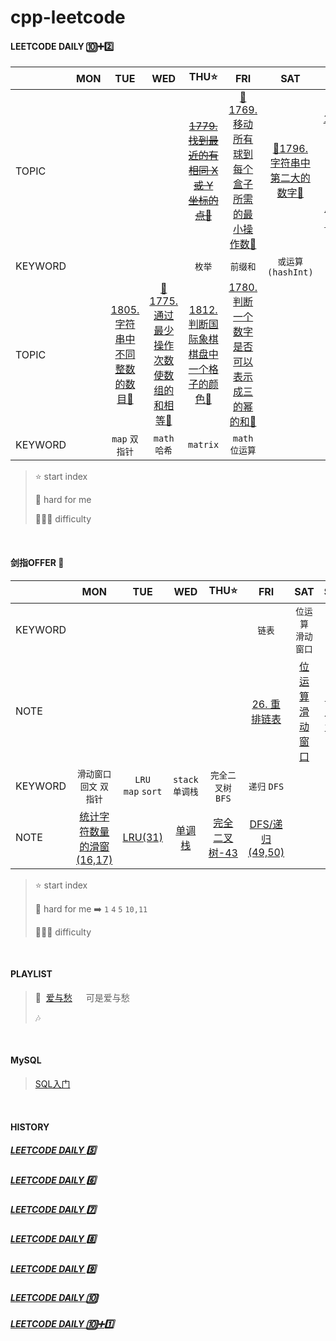 # cpp-leetcode

#### LEETCODE DAILY 🔟➕2️⃣
|       |MON|TUE|WED|THU⭐|FRI|SAT|SUN|
|  ---  |:-:|:-:|:-:|:-:|:-:|:-:|:-:|
|TOPIC  |   |   |   |~~[1779. 找到最近的有相同 X 或 Y 坐标的点💚](https://leetcode.cn/problems/find-nearest-point-that-has-the-same-x-or-y-coordinate/)~~|[📌1769. 移动所有球到每个盒子所需的最小操作数🧡](/workspace/1769.%E7%A7%BB%E5%8A%A8%E6%89%80%E6%9C%89%E7%90%83%E5%88%B0%E6%AF%8F%E4%B8%AA%E7%9B%92%E5%AD%90%E6%89%80%E9%9C%80%E7%9A%84%E6%9C%80%E5%B0%8F%E6%93%8D%E4%BD%9C%E6%95%B0.cpp)|[📌1796. 字符串中第二大的数字💚](https://github.com/MyLeetCodeRecord/cpp-leetcode/blob/master/markdown/%E4%B8%93%E9%A2%98%20-%20%E4%BD%8D%E8%BF%90%E7%AE%97.md#4-%E9%80%90%E4%BD%8D%E6%88%96%E8%BF%90%E7%AE%97%E8%AE%B0%E5%BD%95%E6%98%AF%E5%90%A6%E5%87%BA%E7%8E%B0%E8%BF%87-int)|[📌1774. 最接近目标价格的甜点成本🧡](/workspace/1774.%E6%9C%80%E6%8E%A5%E8%BF%91%E7%9B%AE%E6%A0%87%E4%BB%B7%E6%A0%BC%E7%9A%84%E7%94%9C%E7%82%B9%E6%88%90%E6%9C%AC.cpp)<br/>[🍬周赛1](/record/Dec-Weekly-1.md])||
|KEYWORD|   |   |   |`枚举`|`前缀和`|`或运算(hashInt)`|`DFS`|
|TOPIC  |   |[1805. 字符串中不同整数的数目💚](/workspace/1805.%E5%AD%97%E7%AC%A6%E4%B8%B2%E4%B8%AD%E4%B8%8D%E5%90%8C%E6%95%B4%E6%95%B0%E7%9A%84%E6%95%B0%E7%9B%AE.cpp)|[📌1775. 通过最少操作次数使数组的和相等🧡](/workspace/1775.%E9%80%9A%E8%BF%87%E6%9C%80%E5%B0%91%E6%93%8D%E4%BD%9C%E6%AC%A1%E6%95%B0%E4%BD%BF%E6%95%B0%E7%BB%84%E7%9A%84%E5%92%8C%E7%9B%B8%E7%AD%89.cpp)|[1812. 判断国际象棋棋盘中一个格子的颜色💚](https://leetcode.cn/problems/determine-color-of-a-chessboard-square/)|[1780. 判断一个数字是否可以表示成三的幂的和🧡](/workspace/1780.%E5%88%A4%E6%96%AD%E4%B8%80%E4%B8%AA%E6%95%B0%E5%AD%97%E6%98%AF%E5%90%A6%E5%8F%AF%E4%BB%A5%E8%A1%A8%E7%A4%BA%E6%88%90%E4%B8%89%E7%9A%84%E5%B9%82%E7%9A%84%E5%92%8C.cpp)|||
|KEYWORD|   |`map` `双指针`|`math` `哈希`|`matrix`|`math` `位运算`|

> ⭐ start index
> 
> 📌 hard for me
> 
> 💚🧡💔 difficulty

<br/>

#### 剑指OFFER 🤺
|       |MON|TUE|WED|THU⭐|FRI|SAT|SUN|
|  ---  |:-:|:-:|:-:|:-:|:-:|:-:|:-:|
|KEYWORD|   |   |   |   |`链表`|`位运算`<br/>`滑动窗口`|`滑动窗口`|
|NOTE   |   |   |   |   |[26. 重排链表](/%E5%89%91%E6%8C%87offer/26.%20%E9%87%8D%E6%8E%92%E9%93%BE%E8%A1%A8.md)|[位运算](/markdown/%E4%B8%93%E9%A2%98%20-%20%E4%BD%8D%E8%BF%90%E7%AE%97.md)<br/>[滑动窗口](/markdown/%E4%B8%93%E9%A2%98%20-%20%E6%BB%91%E5%8A%A8%E7%AA%97%E5%8F%A3.md)|[固定尺寸滑窗](/%E5%89%91%E6%8C%87offer/14.%20%E5%AD%97%E7%AC%A6%E4%B8%B2%E4%B8%AD%E7%9A%84%E5%8F%98%E4%BD%8D%E8%AF%8D.md)|
|KEYWORD|`滑动窗口`<br/>`回文` `双指针`|`LRU`<br/>`map` `sort`|`stack`<br/>`单调栈`|`完全二叉树`<br/>`BFS`|`递归` `DFS`|
|NOTE   |[统计字符数量的滑窗(16,17)](/%E5%89%91%E6%8C%87offer/17.%20%E5%90%AB%E6%9C%89%E6%89%80%E6%9C%89%E5%AD%97%E7%AC%A6%E7%9A%84%E6%9C%80%E7%9F%AD%E5%AD%97%E7%AC%A6%E4%B8%B2.md)|[LRU(31)](/%E5%89%91%E6%8C%87offer/31.%20%E6%9C%80%E8%BF%91%E6%9C%80%E5%B0%91%E4%BD%BF%E7%94%A8%E7%BC%93%E5%AD%98(LRU).md)|[单调栈](/markdown/%E4%B8%93%E9%A2%98%20-%20%E5%8D%95%E8%B0%83%E6%A0%88.md)|[完全二叉树-43](/%E5%89%91%E6%8C%87offer/43.%20%E5%BE%80%E5%AE%8C%E5%85%A8%E4%BA%8C%E5%8F%89%E6%A0%91%E6%B7%BB%E5%8A%A0%E8%8A%82%E7%82%B9.md)|[DFS/递归(49,50)](/markdown/%E4%B8%93%E9%A2%98%20-%20%E6%A0%91%E4%B8%8A%E7%9A%84%E8%B7%AF%E5%BE%84.md)|

> ⭐ start index
> 
> 📌 hard for me ➡️ `1` `4` `5` `10,11` 
> 
> 💚🧡💔 difficulty

<br/>

#### PLAYLIST
> 🎵&nbsp; [爱与愁](https://c.y.qq.com/base/fcgi-bin/u?__=VvdQy4b) &emsp; 可是爱与愁
> 
> 🎶&nbsp;  &emsp; 

<br/>

#### MySQL
> [SQL入门](/markdown/mysql.md)

<br/>

#### HISTORY
##### [LEETCODE DAILY 5️⃣](/record/2022-05.md)

##### [LEETCODE DAILY 6️⃣](/record/2022-06.md)

##### [LEETCODE DAILY 7️⃣](/record/2022-07.md)

##### [LEETCODE DAILY 8️⃣](/record/2022-08.md)

##### [LEETCODE DAILY 9️⃣](/record/2022-09.md)

##### [LEETCODE DAILY 🔟](/record/2022-10.md)

##### [LEETCODE DAILY 🔟➕1️⃣](/record/2022-11.md)